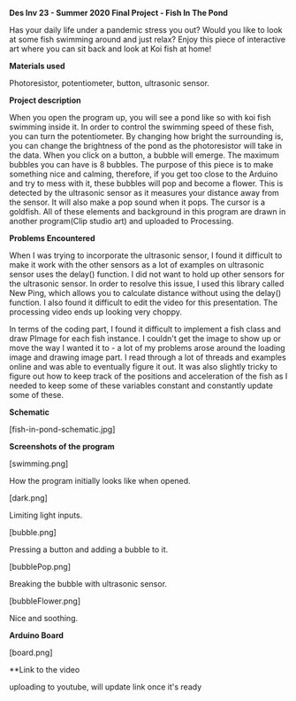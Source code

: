 **Des Inv 23 - Summer 2020 Final Project - Fish In The Pond**

Has your daily life under a pandemic stress you out? Would you like to look at some fish swimming around and just relax? Enjoy this piece of interactive art where you can sit back and look at Koi fish at home!

**Materials used**

Photoresistor, potentiometer, button, ultrasonic sensor.

**Project description**

When you open the program up, you will see a pond like so with koi fish swimming inside it. In order to control the swimming speed of these fish, you can turn the potentiometer. By changing how bright the surrounding is, you can change the brightness of the pond as the photoresistor will take in the data. When you click on a button, a bubble will emerge. The maximum bubbles you can have is 8 bubbles. The purpose of this piece is to make something nice and calming, therefore, if you get too close to the Arduino and try to mess with it, these bubbles will pop and become a flower. This is detected by the ultrasonic sensor as it measures your distance away from the sensor. It will also make a pop sound when it pops. The cursor is a goldfish. All of these elements and background in this program are drawn in another program(Clip studio art) and uploaded to Processing.

**Problems Encountered**

When I was trying to incorporate the ultrasonic sensor, I found it difficult to make it work with the other sensors as a lot of examples on ultrasonic sensor uses the delay() function. I did not want to hold up other sensors for the ultrasonic sensor. In order to resolve this issue, I used this library called New Ping, which allows you to calculate distance without using the delay() function. I also found it difficult to edit the video for this presentation. The processing video ends up looking very choppy.

In terms of the coding part, I found it difficult to implement a fish class and draw PImage for each fish instance. I couldn't get the image to show up or move the way I wanted it to - a lot of my problems arose around the loading image and drawing image part. I read through a lot of threads and examples online and was able to eventually figure it out. It was also slightly tricky to figure out how to keep track of the positions and acceleration of the fish as I needed to keep some of these variables constant and constantly update some of these.

**Schematic**

[fish-in-pond-schematic.jpg]

**Screenshots of the program**

[swimming.png]

How the program initially looks like when opened.

[dark.png]

Limiting light inputs.

[bubble.png]

Pressing a button and adding a bubble to it.

[bubblePop.png]

Breaking the bubble with ultrasonic sensor.

[bubbleFlower.png]

Nice and soothing.

**Arduino Board**

[board.png]

**Link to the video

uploading to youtube, will update link once it's ready

